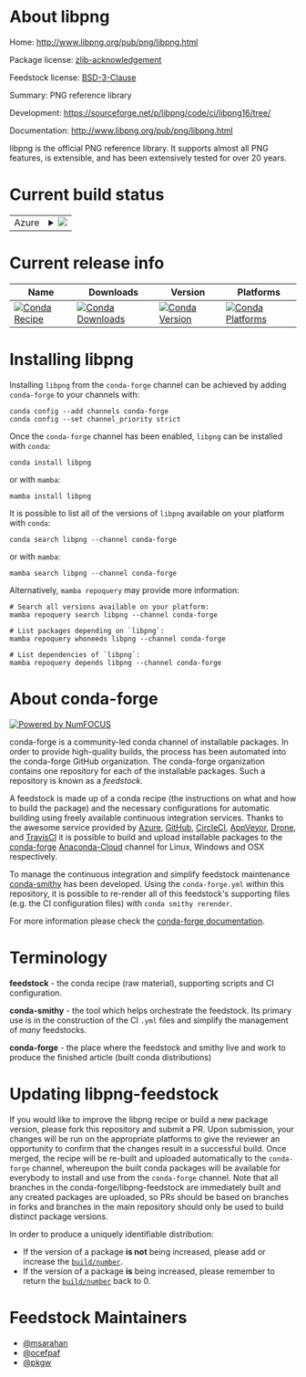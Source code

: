About libpng
============

Home: http://www.libpng.org/pub/png/libpng.html

Package license: [zlib-acknowledgement](http://www.libpng.org/pub/png/src/libpng-LICENSE.txt)

Feedstock license: [BSD-3-Clause](https://github.com/conda-forge/libpng-feedstock/blob/main/LICENSE.txt)

Summary: PNG reference library

Development: https://sourceforge.net/p/libpng/code/ci/libpng16/tree/

Documentation: http://www.libpng.org/pub/png/libpng.html

libpng is the official PNG reference library. It supports almost all PNG
features, is extensible, and has been extensively tested for over 20 years.


Current build status
====================


<table>
    
  <tr>
    <td>Azure</td>
    <td>
      <details>
        <summary>
          <a href="https://dev.azure.com/conda-forge/feedstock-builds/_build/latest?definitionId=561&branchName=main">
            <img src="https://dev.azure.com/conda-forge/feedstock-builds/_apis/build/status/libpng-feedstock?branchName=main">
          </a>
        </summary>
        <table>
          <thead><tr><th>Variant</th><th>Status</th></tr></thead>
          <tbody><tr>
              <td>linux_64</td>
              <td>
                <a href="https://dev.azure.com/conda-forge/feedstock-builds/_build/latest?definitionId=561&branchName=main">
                  <img src="https://dev.azure.com/conda-forge/feedstock-builds/_apis/build/status/libpng-feedstock?branchName=main&jobName=linux&configuration=linux_64_" alt="variant">
                </a>
              </td>
            </tr><tr>
              <td>linux_aarch64</td>
              <td>
                <a href="https://dev.azure.com/conda-forge/feedstock-builds/_build/latest?definitionId=561&branchName=main">
                  <img src="https://dev.azure.com/conda-forge/feedstock-builds/_apis/build/status/libpng-feedstock?branchName=main&jobName=linux&configuration=linux_aarch64_" alt="variant">
                </a>
              </td>
            </tr><tr>
              <td>linux_ppc64le</td>
              <td>
                <a href="https://dev.azure.com/conda-forge/feedstock-builds/_build/latest?definitionId=561&branchName=main">
                  <img src="https://dev.azure.com/conda-forge/feedstock-builds/_apis/build/status/libpng-feedstock?branchName=main&jobName=linux&configuration=linux_ppc64le_" alt="variant">
                </a>
              </td>
            </tr><tr>
              <td>osx_64</td>
              <td>
                <a href="https://dev.azure.com/conda-forge/feedstock-builds/_build/latest?definitionId=561&branchName=main">
                  <img src="https://dev.azure.com/conda-forge/feedstock-builds/_apis/build/status/libpng-feedstock?branchName=main&jobName=osx&configuration=osx_64_" alt="variant">
                </a>
              </td>
            </tr><tr>
              <td>osx_arm64</td>
              <td>
                <a href="https://dev.azure.com/conda-forge/feedstock-builds/_build/latest?definitionId=561&branchName=main">
                  <img src="https://dev.azure.com/conda-forge/feedstock-builds/_apis/build/status/libpng-feedstock?branchName=main&jobName=osx&configuration=osx_arm64_" alt="variant">
                </a>
              </td>
            </tr><tr>
              <td>win_64</td>
              <td>
                <a href="https://dev.azure.com/conda-forge/feedstock-builds/_build/latest?definitionId=561&branchName=main">
                  <img src="https://dev.azure.com/conda-forge/feedstock-builds/_apis/build/status/libpng-feedstock?branchName=main&jobName=win&configuration=win_64_" alt="variant">
                </a>
              </td>
            </tr>
          </tbody>
        </table>
      </details>
    </td>
  </tr>
</table>

Current release info
====================

| Name | Downloads | Version | Platforms |
| --- | --- | --- | --- |
| [![Conda Recipe](https://img.shields.io/badge/recipe-libpng-green.svg)](https://anaconda.org/conda-forge/libpng) | [![Conda Downloads](https://img.shields.io/conda/dn/conda-forge/libpng.svg)](https://anaconda.org/conda-forge/libpng) | [![Conda Version](https://img.shields.io/conda/vn/conda-forge/libpng.svg)](https://anaconda.org/conda-forge/libpng) | [![Conda Platforms](https://img.shields.io/conda/pn/conda-forge/libpng.svg)](https://anaconda.org/conda-forge/libpng) |

Installing libpng
=================

Installing `libpng` from the `conda-forge` channel can be achieved by adding `conda-forge` to your channels with:

```
conda config --add channels conda-forge
conda config --set channel_priority strict
```

Once the `conda-forge` channel has been enabled, `libpng` can be installed with `conda`:

```
conda install libpng
```

or with `mamba`:

```
mamba install libpng
```

It is possible to list all of the versions of `libpng` available on your platform with `conda`:

```
conda search libpng --channel conda-forge
```

or with `mamba`:

```
mamba search libpng --channel conda-forge
```

Alternatively, `mamba repoquery` may provide more information:

```
# Search all versions available on your platform:
mamba repoquery search libpng --channel conda-forge

# List packages depending on `libpng`:
mamba repoquery whoneeds libpng --channel conda-forge

# List dependencies of `libpng`:
mamba repoquery depends libpng --channel conda-forge
```


About conda-forge
=================

[![Powered by
NumFOCUS](https://img.shields.io/badge/powered%20by-NumFOCUS-orange.svg?style=flat&colorA=E1523D&colorB=007D8A)](https://numfocus.org)

conda-forge is a community-led conda channel of installable packages.
In order to provide high-quality builds, the process has been automated into the
conda-forge GitHub organization. The conda-forge organization contains one repository
for each of the installable packages. Such a repository is known as a *feedstock*.

A feedstock is made up of a conda recipe (the instructions on what and how to build
the package) and the necessary configurations for automatic building using freely
available continuous integration services. Thanks to the awesome service provided by
[Azure](https://azure.microsoft.com/en-us/services/devops/), [GitHub](https://github.com/),
[CircleCI](https://circleci.com/), [AppVeyor](https://www.appveyor.com/),
[Drone](https://cloud.drone.io/welcome), and [TravisCI](https://travis-ci.com/)
it is possible to build and upload installable packages to the
[conda-forge](https://anaconda.org/conda-forge) [Anaconda-Cloud](https://anaconda.org/)
channel for Linux, Windows and OSX respectively.

To manage the continuous integration and simplify feedstock maintenance
[conda-smithy](https://github.com/conda-forge/conda-smithy) has been developed.
Using the ``conda-forge.yml`` within this repository, it is possible to re-render all of
this feedstock's supporting files (e.g. the CI configuration files) with ``conda smithy rerender``.

For more information please check the [conda-forge documentation](https://conda-forge.org/docs/).

Terminology
===========

**feedstock** - the conda recipe (raw material), supporting scripts and CI configuration.

**conda-smithy** - the tool which helps orchestrate the feedstock.
                   Its primary use is in the construction of the CI ``.yml`` files
                   and simplify the management of *many* feedstocks.

**conda-forge** - the place where the feedstock and smithy live and work to
                  produce the finished article (built conda distributions)


Updating libpng-feedstock
=========================

If you would like to improve the libpng recipe or build a new
package version, please fork this repository and submit a PR. Upon submission,
your changes will be run on the appropriate platforms to give the reviewer an
opportunity to confirm that the changes result in a successful build. Once
merged, the recipe will be re-built and uploaded automatically to the
`conda-forge` channel, whereupon the built conda packages will be available for
everybody to install and use from the `conda-forge` channel.
Note that all branches in the conda-forge/libpng-feedstock are
immediately built and any created packages are uploaded, so PRs should be based
on branches in forks and branches in the main repository should only be used to
build distinct package versions.

In order to produce a uniquely identifiable distribution:
 * If the version of a package **is not** being increased, please add or increase
   the [``build/number``](https://docs.conda.io/projects/conda-build/en/latest/resources/define-metadata.html#build-number-and-string).
 * If the version of a package **is** being increased, please remember to return
   the [``build/number``](https://docs.conda.io/projects/conda-build/en/latest/resources/define-metadata.html#build-number-and-string)
   back to 0.

Feedstock Maintainers
=====================

* [@msarahan](https://github.com/msarahan/)
* [@ocefpaf](https://github.com/ocefpaf/)
* [@pkgw](https://github.com/pkgw/)

